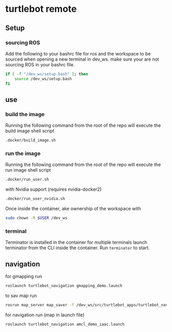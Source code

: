 # turtlebot remote

## Setup

### sourcing ROS

Add the following to your bashrc file for ros and the workspace to be sourced when opening a new terminal in dev_ws. make sure your are not sourcing ROS in your bashrc file.


```bash
if [ -f "/dev_ws/setup.bash" ]; then
    source /dev_ws/setup.bash
fi
```

## use

### build the image

Running the following command from the root of the repo will execute the build image shell script

```bash
.docker/build_image.sh
```

### run the image

Running the following command from the root of the repo will execute the run image shell script

```bash
.docker/run_user.sh
```

with Nvidia support (requires nvidia-docker2)

```bash
.docker/run_user_nvidia.sh
```
Once inside the container, ake ownership of the workspace with

```bash
sudo chown -R $USER /dev_ws
```

### terminal 

Terminator is installed in the container for multiple terminals launch terminator from the CLI inside the container. Run `terminator` to start.

## navigation

for gmapping run

```bash
roslaunch turtlebot_navigation gmapping_demo.launch
```

to sav map run
    
```bash
rosrun map_server map_saver -f /dev_ws/src/turtlebot_apps/turtlebot_navigation/maps/<name>
```

for navigation run (map in launch file)

```bash
roslaunch turtlebot_navigation amcl_demo_iaac.launch
```

